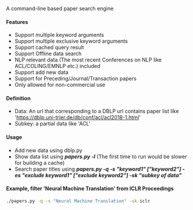 A command-line based paper search engine

#### Features
- Support multiple keyword arguments
- Support multiple exclusive keyword arguments
- Support cached query result
- Support Offline data search
- NLP relevant data (The most recent Conferences on NLP like ACL/COLING/EMNLP etc.) included
- Support add new data
- Support for Preceding/Journal/Transaction papers
- Only allowed for non-commercial use

#### Definition
- Data: An url that corresponding to a DBLP url contains paper list like 'https://dblp.uni-trier.de/db/conf/acl/acl2018-1.html'
- Subkey: a partial data like 'ACL'

#### Usage
- Add new data using dblp.py
- Show data list using ***papers.py -l*** (The first time to run would be slower for building a cache)
- Search paper titles using ***papers.py -q -s "keyword1" ["keyword2"] -es "exclude keyword1" ["exclude keyword2"] -sk "subkey of data"***

#### Example, filter 'Neural Machine Translation' from ICLR Proceedings
```bash
./papers.py -q -s "Neural Machine Translation" -sk iclr
```
